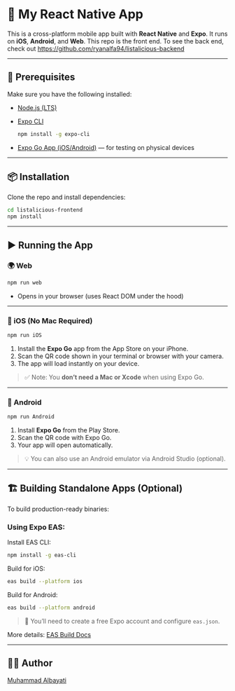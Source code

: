 # 📱 My React Native App

This is a cross-platform mobile app built with **React Native** and **Expo**. It runs on **iOS**, **Android**, and **Web**. This repo is the front end. To see the back end, check out https://github.com/ryanalfa94/listalicious-backend

---

## 🧰 Prerequisites

Make sure you have the following installed:

- [Node.js (LTS)](https://nodejs.org/)
- [Expo CLI](https://docs.expo.dev/get-started/installation/)

  ```bash
  npm install -g expo-cli
  ```

- [Expo Go App (iOS/Android)](https://expo.dev/client) — for testing on physical devices

---

## 📦 Installation

Clone the repo and install dependencies:

```bash
cd listalicious-frontend
npm install
```

---

## ▶️ Running the App

### 🌍 Web

```bash
npm run web
```

- Opens in your browser (uses React DOM under the hood)

---

### 📱 iOS (No Mac Required)

```bash
npm run iOS
```

1. Install the **Expo Go** app from the App Store on your iPhone.
2. Scan the QR code shown in your terminal or browser with your camera.
3. The app will load instantly on your device.

> ✅ Note: You **don’t need a Mac or Xcode** when using Expo Go.

---

### 🤖 Android

```bash
npm run Android
```

1. Install **Expo Go** from the Play Store.
2. Scan the QR code with Expo Go.
3. Your app will open automatically.

> 💡 You can also use an Android emulator via Android Studio (optional).

---

## 🏗 Building Standalone Apps (Optional)

To build production-ready binaries:

### Using Expo EAS:

Install EAS CLI:

```bash
npm install -g eas-cli
```

Build for iOS:

```bash
eas build --platform ios
```

Build for Android:

```bash
eas build --platform android
```

> 🔐 You’ll need to create a free Expo account and configure `eas.json`.

More details: [EAS Build Docs](https://docs.expo.dev/build/introduction/)

---

## 🧑‍💻 Author

[Muhammad Albayati](https://github.com/malbayati1)
